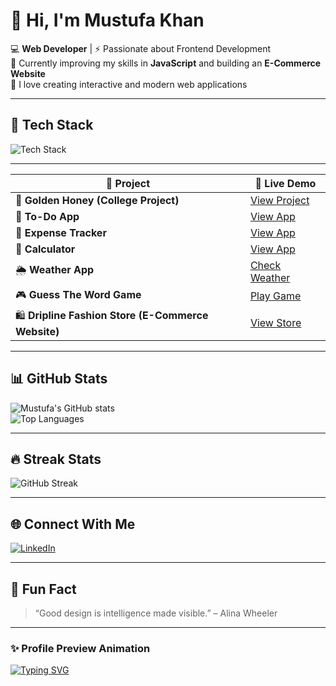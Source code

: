 # 👋 Hi, I'm Mustufa Khan  

💻 **Web Developer** | ⚡ Passionate about Frontend Development  
🌱 Currently improving my skills in **JavaScript** and building an **E-Commerce Website**  
🚀 I love creating interactive and modern web applications  

---

## 🧰 Tech Stack  
<img src="https://skillicons.dev/icons?i=html,css,js,bootstrap,github,vscode" alt="Tech Stack" />

---

| 🧩 Project                                          | 🔗 Live Demo                                                          |
| --------------------------------------------------- | --------------------------------------------------------------------- |
| 🍯 **Golden Honey (College Project)**               | [View Project](https://golden-honey.netlify.app/)                     |
| 📝 **To-Do App**                                    | [View App](https://todo-app-26-9-2025.netlify.app/)                   |
| 💸 **Expense Tracker**                              | [View App](https://expense-tracker-application-27-09-25.netlify.app/) |
| 🧮 **Calculator**                                   | [View App](https://calculater-24-9-2025.netlify.app/)                 |
| 🌦️ **Weather App**                                 | [Check Weather](https://weather-app-23-10-2025.netlify.app/)          |
| 🎮 **Guess The Word Game**                          | [Play Game](https://guess-the-word-game-16-10-2025.netlify.app/)      |
| 🛍️ **Dripline Fashion Store (E-Commerce Website)** | [View Store](https://dripline-fashion-store-04-10-2025.netlify.app/)  |

---

## 📊 GitHub Stats  

![Mustufa's GitHub stats](https://github-readme-stats.vercel.app/api?username=M-Mustufa-Khan&show_icons=true&theme=tokyonight&hide_border=true&border_radius=10)  
![Top Languages](https://github-readme-stats.vercel.app/api/top-langs/?username=M-Mustufa-Khan&layout=compact&theme=tokyonight&hide_border=true&border_radius=10)

---

## 🔥 Streak Stats  
![GitHub Streak](https://github-readme-streak-stats.herokuapp.com/?user=M-Mustufa-Khan&theme=tokyonight&hide_border=true&border_radius=10)

---

## 🌐 Connect With Me  
[![LinkedIn](https://img.shields.io/badge/LinkedIn-blue?logo=linkedin&logoColor=white)]([https://www.linkedin.com](https://www.linkedin.com/in/mustufa-khan-87346b333/))  

---

## 💬 Fun Fact  
> “Good design is intelligence made visible.” – Alina Wheeler  

---

### ✨ Profile Preview Animation  
[![Typing SVG](https://readme-typing-svg.herokuapp.com?size=24&color=FFD700&lines=Frontend+Web+Developer;JavaScript+Learner;Building+Creative+Projects)](https://git.io/typing-svg)

